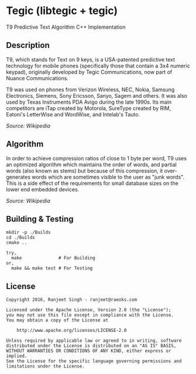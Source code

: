 # Tegic (libtegic + tegic)
T9 Predictive Text Algorithm C++ Implementation

## Description
T9, which stands for Text on 9 keys, is a USA-patented predictive text technology for mobile phones 
(specifically those that contain a 3x4 numeric keypad), originally developed by Tegic Communications, 
now part of Nuance Communications.

T9 was used on phones from Verizon Wireless, NEC, Nokia, Samsung Electronics, Siemens, Sony Ericsson, 
Sanyo, Sagem and others. It was also used by Texas Instruments PDA Avigo during the late 1990s. Its
main competitors are iTap created by Motorola, SureType created by RIM, Eatoni's LetterWise and WordWise, 
and Intelab's Tauto.

_Source: Wikipedia_

## Algorithm
In order to achieve compression ratios of close to 1 byte per word, T9 uses an optimized algorithm which 
maintains the order of words, and partial words (also known as stems) but because of this compression, 
it over-generates words which are sometimes visible to the user as "junk words". This is a side effect of 
the requirements for small database sizes on the lower end embedded devices.

_Source: Wikipedia_

## Building & Testing
```
mkdir -p ./Builds
cd ./Builds
cmake ..

try,
  make              # For Building
or,
  make && make test # For Testing
```

## License
```
Copyright 2016, Ranjeet Singh - ranjeet@raeoks.com

Licensed under the Apache License, Version 2.0 (the "License");
you may not use this file except in compliance with the License.
You may obtain a copy of the License at

    http://www.apache.org/licenses/LICENSE-2.0

Unless required by applicable law or agreed to in writing, software
distributed under the License is distributed on an "AS IS" BASIS,
WITHOUT WARRANTIES OR CONDITIONS OF ANY KIND, either express or implied.
See the License for the specific language governing permissions and
limitations under the License.
```
